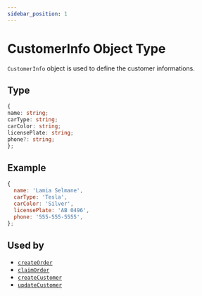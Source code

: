 ```yaml
---
sidebar_position: 1
---
```


# CustomerInfo Object Type

`CustomerInfo` object is used to define the customer informations.

## Type

```ts
{
name: string;
carType: string;
carColor: string;
licensePlate: string;
phone?: string;
};
```

## Example

```js
{
  name: 'Lamia Selmane',
  carType: 'Tesla',
  carColor: 'Silver',
  licensePlate: 'AB 0496',
  phone: '555-555-5555',
};
```

## Used by

- [`createOrder`](../../docs/Components/Orders#create-order)
- [`claimOrder`](../../docs/Components/Orders#claim-order)
- [`createCustomer`](../../docs/Components/Customers#create-customer)
- [`updateCustomer`](../../docs/Components/Customers#update-customer)
